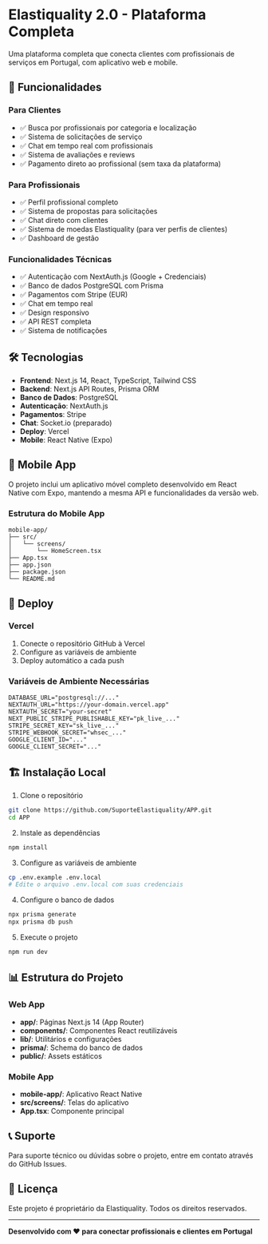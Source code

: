 # Elastiquality 2.0 - Plataforma Completa

Uma plataforma completa que conecta clientes com profissionais de serviços em Portugal, com aplicativo web e mobile.

## 🚀 Funcionalidades

### Para Clientes
- ✅ Busca por profissionais por categoria e localização
- ✅ Sistema de solicitações de serviço
- ✅ Chat em tempo real com profissionais
- ✅ Sistema de avaliações e reviews
- ✅ Pagamento direto ao profissional (sem taxa da plataforma)

### Para Profissionais
- ✅ Perfil profissional completo
- ✅ Sistema de propostas para solicitações
- ✅ Chat direto com clientes
- ✅ Sistema de moedas Elastiquality (para ver perfis de clientes)
- ✅ Dashboard de gestão

### Funcionalidades Técnicas
- ✅ Autenticação com NextAuth.js (Google + Credenciais)
- ✅ Banco de dados PostgreSQL com Prisma
- ✅ Pagamentos com Stripe (EUR)
- ✅ Chat em tempo real
- ✅ Design responsivo
- ✅ API REST completa
- ✅ Sistema de notificações

## 🛠️ Tecnologias

- **Frontend**: Next.js 14, React, TypeScript, Tailwind CSS
- **Backend**: Next.js API Routes, Prisma ORM
- **Banco de Dados**: PostgreSQL
- **Autenticação**: NextAuth.js
- **Pagamentos**: Stripe
- **Chat**: Socket.io (preparado)
- **Deploy**: Vercel
- **Mobile**: React Native (Expo)

## 📱 Mobile App

O projeto inclui um aplicativo móvel completo desenvolvido em React Native com Expo, mantendo a mesma API e funcionalidades da versão web.

### Estrutura do Mobile App
```
mobile-app/
├── src/
│   └── screens/
│       └── HomeScreen.tsx
├── App.tsx
├── app.json
├── package.json
└── README.md
```

## 🚀 Deploy

### Vercel
1. Conecte o repositório GitHub à Vercel
2. Configure as variáveis de ambiente
3. Deploy automático a cada push

### Variáveis de Ambiente Necessárias
```env
DATABASE_URL="postgresql://..."
NEXTAUTH_URL="https://your-domain.vercel.app"
NEXTAUTH_SECRET="your-secret"
NEXT_PUBLIC_STRIPE_PUBLISHABLE_KEY="pk_live_..."
STRIPE_SECRET_KEY="sk_live_..."
STRIPE_WEBHOOK_SECRET="whsec_..."
GOOGLE_CLIENT_ID="..."
GOOGLE_CLIENT_SECRET="..."
```

## 🏗️ Instalação Local

1. Clone o repositório
```bash
git clone https://github.com/SuporteElastiquality/APP.git
cd APP
```

2. Instale as dependências
```bash
npm install
```

3. Configure as variáveis de ambiente
```bash
cp .env.example .env.local
# Edite o arquivo .env.local com suas credenciais
```

4. Configure o banco de dados
```bash
npx prisma generate
npx prisma db push
```

5. Execute o projeto
```bash
npm run dev
```

## 📊 Estrutura do Projeto

### Web App
- **app/**: Páginas Next.js 14 (App Router)
- **components/**: Componentes React reutilizáveis
- **lib/**: Utilitários e configurações
- **prisma/**: Schema do banco de dados
- **public/**: Assets estáticos

### Mobile App
- **mobile-app/**: Aplicativo React Native
- **src/screens/**: Telas do aplicativo
- **App.tsx**: Componente principal

## 📞 Suporte

Para suporte técnico ou dúvidas sobre o projeto, entre em contato através do GitHub Issues.

## 📄 Licença

Este projeto é proprietário da Elastiquality. Todos os direitos reservados.

---

**Desenvolvido com ❤️ para conectar profissionais e clientes em Portugal**
